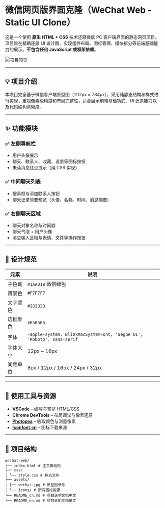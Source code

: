 # 微信网页版界面克隆（WeChat Web - Static UI Clone）

这是一个使用 **原生 HTML + CSS** 技术还原微信 PC 客户端界面的静态网页项目。项目旨在精确还原 UI 设计图，实现组件布局、图标管理、模块拆分等前端基础能力的展示。**不包含任何 JavaScript 或框架依赖**。

![项目预览](./assets/wechat.jpg)

---

## 💡 项目介绍

本项目完全基于微信客户端原型图（1112px × 784px），采用纯静态结构和样式进行实现，重视像素级精度和布局完整性，适合展示前端基础功底、UI 还原能力以及代码结构清晰度。

---

## ✨ 功能模块

### ✅ 左侧导航栏
- 用户头像展示
- 聊天、联系人、收藏、设置等图标按钮
- 未读消息红点提示（纯 CSS 实现）

### ✅ 中间聊天列表
- 搜索框与添加联系人按钮
- 聊天记录简要预览（头像、名称、时间、消息摘要）

### ✅ 右侧聊天区域
- 聊天对象名称与时间戳
- 聊天气泡 + 用户头像
- 消息输入区域与表情、文件等操作按钮

---

## 🎨 设计规范

| 元素         | 说明                            |
|--------------|---------------------------------|
| 主色调       | `#1AAD19` 微信绿色              |
| 背景色       | `#F7F7F7`                       |
| 文字颜色     | `#333333`                       |
| 边框颜色     | `#E5E5E5`                       |
| 字体         | `-apple-system, BlinkMacSystemFont, 'Segoe UI', 'Roboto', sans-serif` |
| 字体大小     | 12px ~ 16px                     |
| 间距单位     | 8px / 12px / 16px / 24px / 32px |

---

## 🧰 使用工具与资源

- **VSCode** – 编写与预览 HTML/CSS
- **Chrome DevTools** – 布局调试与像素还原
- **[Photopea](https://www.photopea.com/)** – 吸取颜色与测量像素
- **[Iconfont.cn](https://www.iconfont.cn/)** – 图标下载来源

---

## 📁 项目结构
```
wechat-web/
├── index.html # 主页面结构
├── css/
│ └── style.css # 样式文件
├── assets/
│ ├── wechat.jpg # 原型图参考
│ └── icons/ # 所有图标资源
└── README_cn.md # 项目说明文档中文
└── README_en.md # 项目说明文档英文
```